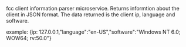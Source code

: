 fcc client information parser microservice.
Returns informtion about the client in JSON format.
The data returned is the client ip, language and software.

example:
{ip: 127.0.0.1,"language":"en-US","software":"Windows NT 6.0; WOW64; rv:50.0"}
